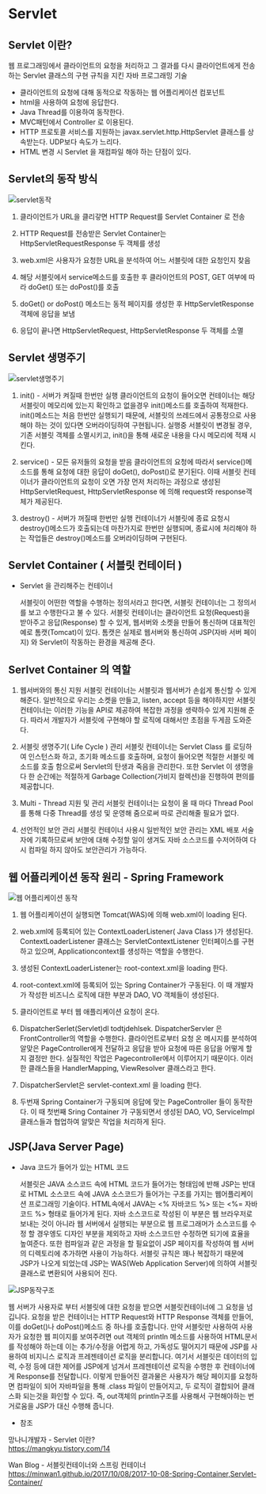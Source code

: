 
# Servlet

  ## Servlet 이란?
  
  웹 프로그래밍에서 클라이언트의 요청을 처리하고 그 결과를 다시 클라이언트에게 전송하는 Servlet 클래스의 구현 규칙을 지킨 자바 프로그래밍 기술
  
  - 클라이언트의 요청에 대해 동적으로 작동하는 웹 어플리케이션 컴포넌트
  - html을 사용하여 요청에 응답한다.
  - Java Thread를 이용하여 동작한다.
  - MVC패턴에서 Controller 로 이용된다.
  - HTTP 프로토콜 서비스를 지원하는 javax.servlet.http.HttpServlet 클래스를 상속받는다. UDP보다 속도가 느리다.
  - HTML 변경 시 Servlet 을 재컴파일 해야 하는 단점이 있다.
  
  ## Servlet의 동작 방식
  
  ![servlet동작](../image/servletactive.jpg)

  1. 클라이언트가 URL을 클리갛면 HTTP Request를 Servlet Container 로 전송
  
  1. HTTP Request를 전송받은 Servlet Container는 HttpServletRequestResponse 두 객체를 생성
  
  1. web.xml은 사용자가 요청한 URL을 분석하여 어느 서블릿에 대한 요청인지 찾음
  
  1. 해당 서블릿에서 service메소드를 호출한 후 클라이언트의 POST, GET 여부에 따라 doGet() 또는 doPost()를 호출
  
  1. doGet() or doPost() 메소드는 동적 페이지를 생성한 후 HttpServletResponse객체에 응답을 보냄
  
  1. 응답이 끝나면 HttpServletRequest, HttpServletResponse 두 객체를 소멸
  
  ## Servlet 생명주기

![servlet생명주기](../image/servletactlife.jpg)

  1. init() - 서버가 켜질때 한번만 실행
    클라이언트의 요청이 들어오면 컨테이너는 해당 서블릿이 메모리에 있는지 확인하고 없을경우 init()메소드를 호출하여 적재한다. init()메소드는 처음 한번만 실행되기 때문에, 서블릿의 쓰레드에서 공통정으로 사용해야 하는 것이 있다면 오버라이딩하여 구현됩니다. 실행중 서블릿이 변경될 경우, 기존 서블릿 객체를 소멸시키고, init()을 통해 새로운 내용을 다시 메모리에 적재 시킨다.
    
  1. service() - 모든 유저들의 요청을 받음
    클라이언트의 요청에 따라서 service()메소드를 통해 요청에 대한 응답이 doGet(), doPost()로 분기된다. 이때 서블릿 컨테이너가 클라이언트의 요청이 오면 가장 먼저 처리하는 과정으로 생성된 HttpServletRequest, HttpServletResponse 에 의해 request와 response객체가 제공된다.
    
  1. destroy() - 서버가 꺼질때 한번만 실행
    컨테이너가 서블릿에 종료 요청시 destroy()메소드가 호출되는데 마찬가지로 한번만 실행되며, 종료시에 처리해야 하는 작업들은 destroy()메소드를 오버라이딩하며 구현된다.
    
  ## Servlet Container ( 서블릿 컨테이터 )

  - Servlet 을 관리해주는 컨테이너
  
    서블릿이 어떤한 역할을 수행하는 정의서라고 한다면, 서블릿 컨테이너는 그 정의서를 보고 수행한다고 불 수 있다. 서블릿 컨테이너는 클라이언트 요청(Request)을 받아주고 응답(Response) 할 수 있게, 웹서버와 소켓을 만들어 통신하며 대표적인 예로 톰캣(Tomcat)이 있다. 톰캣은 실제로 웹서버와 통신하여 JSP(자바 서버 페이지) 와 Servlet이 작동하는 환경을 제공해 준다.
  
  ## Serlvet Container 의 역할
  
  1. 웹서버와의 통신 지원
    서블릿 컨테이너는 서블릿과 웹서버가 손쉽게 통신할 수 있게 해준다. 일반적으로 우리는 소켓을 만들고, listen, accept 등을 해야하지만 서블릿 컨테이너는 이러한 기능을 API로 제공하여 복잡한 과정을 생략하수 있게 지원해 준다. 따라서 개발자가 서블릿에 구현해야 할 로직에 대해서만 초점을 두게끔 도와준다.
  
  1. 서블릿 생명주기( Life Cycle ) 관리
    서블릿 컨테이너는 Servlet Class 를 로딩하여 인스턴스화 하고, 초기화 메소드를 호출하며, 요청이 들어오면 적절한 서블릿 메소드를 호출 함으로써 Servlet의 탄생과 죽음을 관리한다.
    또한 Servlet 이 생명을 다 한 순간에는 적절하게 Garbage Collection(가비지 컬렉션)을 진행하여 편의를 제공합니다.
    
  1. Multi - Thread 지원 및 관리
    서블릿 컨테이너는 요청이 올 때 마다 Thread Pool를 통해 다중 Thread를 생성 및 운영해 줌으로써 따로 관리해줄 필요가 없다.
    
  1. 선언적인 보안 관리
    서블릿 컨테이너 사용시 일반적인 보안 관리는 XML 배포 서술자에 기록하므로써 보안에 대해 수정할 일이 생겨도 자바 소스코드를 수저어하여 다시 컴파일 하지 않아도 보안관리가 가능하다.
    
   ## 웹 어플리케이션 동작 원리 - Spring Framework
    
![웹 어플리케이션 동작](../image/webapplicationact.jpg)
    
  1. 웹 어플리케이션이 실행되면 Tomcat(WAS)에 의해 web.xml이 loading 된다.
  
  1. web.xml에 등록되어 있는 ContextLoaderListener( Java Class )가 생성된다. 
     ContextLoaderListener 클래스는 ServletContextListener 인터페이스를 구현하고 있으며, Applicationcontext를 생성하는 역할을 수행한다.
         
  1. 생성된 ContextLoaderListener는 root-context.xml을 loading 한다.
  
  1. root-context.xml에 등록되어 있는 Spring Container가 구동된다. 이 때 개발자가 작성한 비즈니스 로직에 대한 부분과 DAO, VO 객체들이 생성된다.
  
  1. 클라이언트로 부터 웹 애플리케이션 요청이 온다.
  
  1. DispatcherSerlet(Servlet)dl todtjdehlsek. DispatcherServler 은 FrontController의 역할을 수행한다. 클라이언트로부터 요청 온 메시지를 분석하여 알맞은 PageController에게 전달하고 응답을 받아 요청에 따른 응답을 어떻게 할 지 결정만 한다. 실질적인 작업은 Pagecontroller에서 이루어지기 때문이다. 이러한 클래스들을 HandlerMapping, ViewResolver 클래스라고 한다.
  
  1. DispatcherServlet은 servlet-context.xml 을 loading 한다.
  
  1. 두번재 Spring Container가 구동되며 응답에 맞는 PageController 들이 동작한다. 이 때 첫번째 Sring Container 가 구동되면서 생성된 DAO, VO, ServiceImpl 클래스들과 협업하여 알맞은 작업을 처리하게 된다.

   ## JSP(Java Server Page)
  
  - Java 코드가 들어가 있는 HTML 코드
  
    서블릿은 JAVA 소스코드 속에 HTML 코드가 들어가는 형태임에 반해 JSP는 반대로 HTML 소스코드 속에 JAVA 소스코드가  들어가는 구조를 가지는 웹어플리케이션 프로그래밍 기술이다. HTML속에서 JAVA는 <% 자바코드 %> 또는 <%= 자바코드 %> 형태로 들어가게 된다. 자바 소스코드로 작성된 이 부분은 웹 브라우저로 보내는 것이 아니라 웹 서버에서 실행되는 부분으로 웹 프로그래머가 소스코드를 수정 할 경우엥도 디자인 부분을 제외하고 자바 소스코드만 수정하면 되기에 효율을 높여준다. 또한 컴파일과 같은 과정을 할 필요없이 JSP 페이지를 작성하여 웹 서버의 디렉토리에 추가하면 사용이 가능하다. 서블릿 규칙은 꽤나 복잡하기 때문에 JSP가 나오게 되었는데 JSP는 WAS(Web Application Server)에 의하여 서블릿 클래스로 변환되어 사용되어 진다.
    
![JSP동작구조](../image/jspact.jpg)

   웹 서버가 사용자로 부터 서블릿에 대한 요청을 받으면 서블릿컨테이너에 그 요청을 넘깁니다. 요청을 받은 컨테이너는 HTTP Request와 HTTP Response 객체를 만들어, 이를 doGet()나 doPost()메소드 중 하나를 호출합니다. 만약 서블릿만 사용하여 사용자가 요청한 웹 피이지를 보여주려면 out 객체의 println 메소드를 사용하여 HTML문서를 작성해야 하는데 이는 추가/수정을 어렵게 하고, 가독성도 떨어지기 때문에 JSP를 사용하여 비지니스 로직과 프레젠테이션 로직을 분리합니다. 여기서 서블릿은 데이터의 입력, 수정 등에 대한 제어를 JSP에게 넘겨서 프레젠테이션 로직을 수행한 후 컨테이너에게 Response를 전달합니다. 이렇게 만들어진 결과물은 사용자가 해당 페이지를 요청하면 컴파일이 되어 자바파일을 통해 .class 파일이 만들어지고, 두 로직이 결합되어 클래스화 되는것을 화인할 수 있다. 즉, out객체의 println구조를 사용해서 구현해야하는 번거로움을 JSP가 대신 수행해 줍니다.

     
- 참조  

망나니개발자 - Servlet 이란?  
https://mangkyu.tistory.com/14

Wan Blog - 서블릿컨테이너와 스프링 컨테이너  
https://minwan1.github.io/2017/10/08/2017-10-08-Spring-Container,Servlet-Container/

